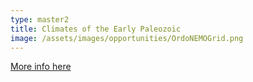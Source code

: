 ```yaml
---
type: master2
title: Climates of the Early Paleozoic
image: /assets/images/opportunities/OrdoNEMOGrid.png
---
```


[More info here](https://ydonnadieu.github.io/projects/1_project/)
